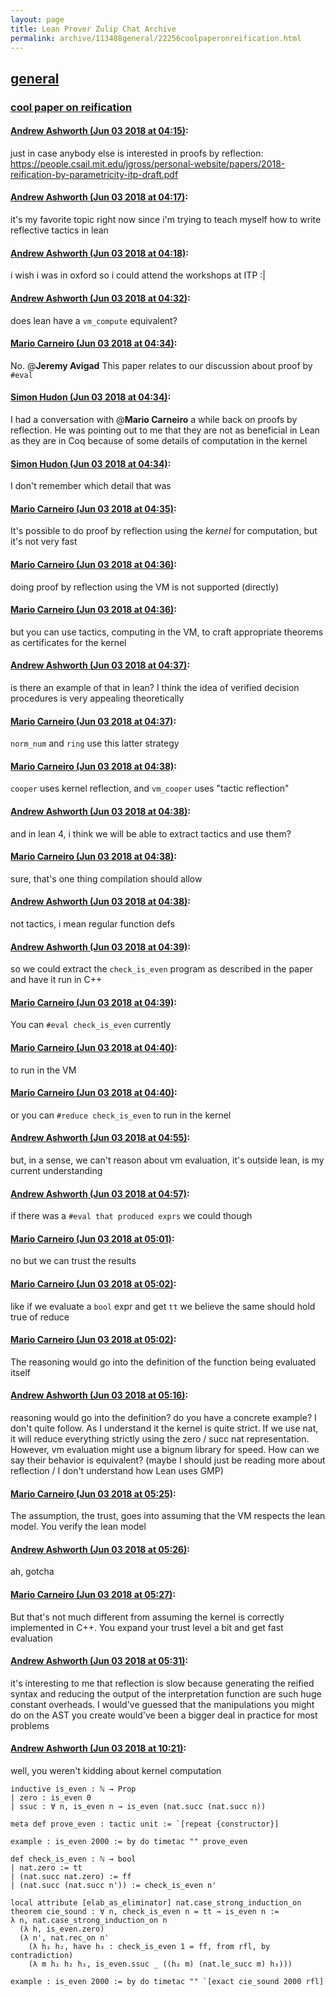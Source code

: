```yaml
---
layout: page
title: Lean Prover Zulip Chat Archive 
permalink: archive/113488general/22256coolpaperonreification.html
---
```


## [general](index.html)
### [cool paper on reification](22256coolpaperonreification.html)

#### [Andrew Ashworth (Jun 03 2018 at 04:15)](https://leanprover.zulipchat.com/#narrow/stream/113488-general/topic/cool%20paper%20on%20reification/near/127486086):
just in case anybody else is interested in proofs by reflection: https://people.csail.mit.edu/jgross/personal-website/papers/2018-reification-by-parametricity-itp-draft.pdf

#### [Andrew Ashworth (Jun 03 2018 at 04:17)](https://leanprover.zulipchat.com/#narrow/stream/113488-general/topic/cool%20paper%20on%20reification/near/127486131):
it's my favorite topic right now since i'm trying to teach myself how to write reflective tactics in lean

#### [Andrew Ashworth (Jun 03 2018 at 04:18)](https://leanprover.zulipchat.com/#narrow/stream/113488-general/topic/cool%20paper%20on%20reification/near/127486177):
i wish i was in oxford so i could attend the workshops at ITP :|

#### [Andrew Ashworth (Jun 03 2018 at 04:32)](https://leanprover.zulipchat.com/#narrow/stream/113488-general/topic/cool%20paper%20on%20reification/near/127486552):
does lean have a `vm_compute` equivalent?

#### [Mario Carneiro (Jun 03 2018 at 04:34)](https://leanprover.zulipchat.com/#narrow/stream/113488-general/topic/cool%20paper%20on%20reification/near/127486600):
No. @**Jeremy Avigad** This paper relates to our discussion about proof by `#eval`

#### [Simon Hudon (Jun 03 2018 at 04:34)](https://leanprover.zulipchat.com/#narrow/stream/113488-general/topic/cool%20paper%20on%20reification/near/127486602):
I had a conversation with @**Mario Carneiro** a while back on proofs by reflection. He was pointing out to me that they are not as beneficial in Lean as they are in Coq because of some details of computation in the kernel

#### [Simon Hudon (Jun 03 2018 at 04:34)](https://leanprover.zulipchat.com/#narrow/stream/113488-general/topic/cool%20paper%20on%20reification/near/127486604):
I don't remember which detail that was

#### [Mario Carneiro (Jun 03 2018 at 04:35)](https://leanprover.zulipchat.com/#narrow/stream/113488-general/topic/cool%20paper%20on%20reification/near/127486617):
It's possible to do proof by reflection using the *kernel* for computation, but it's not very fast

#### [Mario Carneiro (Jun 03 2018 at 04:36)](https://leanprover.zulipchat.com/#narrow/stream/113488-general/topic/cool%20paper%20on%20reification/near/127486658):
doing proof by reflection using the VM is not supported (directly)

#### [Mario Carneiro (Jun 03 2018 at 04:36)](https://leanprover.zulipchat.com/#narrow/stream/113488-general/topic/cool%20paper%20on%20reification/near/127486661):
but you can use tactics, computing in the VM, to craft appropriate theorems as certificates for the kernel

#### [Andrew Ashworth (Jun 03 2018 at 04:37)](https://leanprover.zulipchat.com/#narrow/stream/113488-general/topic/cool%20paper%20on%20reification/near/127486668):
is there an example of that in lean? I think the idea of verified decision procedures is very appealing theoretically

#### [Mario Carneiro (Jun 03 2018 at 04:37)](https://leanprover.zulipchat.com/#narrow/stream/113488-general/topic/cool%20paper%20on%20reification/near/127486669):
`norm_num` and `ring` use this latter strategy

#### [Mario Carneiro (Jun 03 2018 at 04:38)](https://leanprover.zulipchat.com/#narrow/stream/113488-general/topic/cool%20paper%20on%20reification/near/127486708):
`cooper` uses kernel reflection, and `vm_cooper` uses "tactic reflection"

#### [Andrew Ashworth (Jun 03 2018 at 04:38)](https://leanprover.zulipchat.com/#narrow/stream/113488-general/topic/cool%20paper%20on%20reification/near/127486709):
and in lean 4, i think we will be able to extract tactics and use them?

#### [Mario Carneiro (Jun 03 2018 at 04:38)](https://leanprover.zulipchat.com/#narrow/stream/113488-general/topic/cool%20paper%20on%20reification/near/127486711):
sure, that's one thing compilation should allow

#### [Andrew Ashworth (Jun 03 2018 at 04:38)](https://leanprover.zulipchat.com/#narrow/stream/113488-general/topic/cool%20paper%20on%20reification/near/127486712):
not tactics, i mean regular function defs

#### [Andrew Ashworth (Jun 03 2018 at 04:39)](https://leanprover.zulipchat.com/#narrow/stream/113488-general/topic/cool%20paper%20on%20reification/near/127486718):
so we could extract the `check_is_even` program as described in the paper and have it run in C++

#### [Mario Carneiro (Jun 03 2018 at 04:39)](https://leanprover.zulipchat.com/#narrow/stream/113488-general/topic/cool%20paper%20on%20reification/near/127486719):
You can `#eval check_is_even` currently

#### [Mario Carneiro (Jun 03 2018 at 04:40)](https://leanprover.zulipchat.com/#narrow/stream/113488-general/topic/cool%20paper%20on%20reification/near/127486756):
to run in the VM

#### [Mario Carneiro (Jun 03 2018 at 04:40)](https://leanprover.zulipchat.com/#narrow/stream/113488-general/topic/cool%20paper%20on%20reification/near/127486764):
or you can `#reduce check_is_even` to run in the kernel

#### [Andrew Ashworth (Jun 03 2018 at 04:55)](https://leanprover.zulipchat.com/#narrow/stream/113488-general/topic/cool%20paper%20on%20reification/near/127487123):
but, in a sense, we can't reason about vm evaluation, it's outside lean, is my current understanding

#### [Andrew Ashworth (Jun 03 2018 at 04:57)](https://leanprover.zulipchat.com/#narrow/stream/113488-general/topic/cool%20paper%20on%20reification/near/127487175):
if there was a `#eval that produced exprs` we could though

#### [Mario Carneiro (Jun 03 2018 at 05:01)](https://leanprover.zulipchat.com/#narrow/stream/113488-general/topic/cool%20paper%20on%20reification/near/127487290):
no but we can trust the results

#### [Mario Carneiro (Jun 03 2018 at 05:02)](https://leanprover.zulipchat.com/#narrow/stream/113488-general/topic/cool%20paper%20on%20reification/near/127487328):
like if we evaluate a `bool` expr and get `tt` we believe the same should hold true of reduce

#### [Mario Carneiro (Jun 03 2018 at 05:02)](https://leanprover.zulipchat.com/#narrow/stream/113488-general/topic/cool%20paper%20on%20reification/near/127487339):
The reasoning would go into the definition of the function being evaluated itself

#### [Andrew Ashworth (Jun 03 2018 at 05:16)](https://leanprover.zulipchat.com/#narrow/stream/113488-general/topic/cool%20paper%20on%20reification/near/127487721):
reasoning would go into the definition? do you have a concrete example? I don't quite follow. As I understand it the kernel is quite strict. If we use nat, it will reduce everything strictly using the zero / succ nat representation. However, vm evaluation might use a bignum library for speed. How can we say their behavior is equivalent?
(maybe I should just be reading more about reflection / I don't understand how Lean uses GMP)

#### [Mario Carneiro (Jun 03 2018 at 05:25)](https://leanprover.zulipchat.com/#narrow/stream/113488-general/topic/cool%20paper%20on%20reification/near/127487986):
The assumption, the trust, goes into assuming that the VM respects the lean model. You verify the lean model

#### [Andrew Ashworth (Jun 03 2018 at 05:26)](https://leanprover.zulipchat.com/#narrow/stream/113488-general/topic/cool%20paper%20on%20reification/near/127488045):
ah, gotcha

#### [Mario Carneiro (Jun 03 2018 at 05:27)](https://leanprover.zulipchat.com/#narrow/stream/113488-general/topic/cool%20paper%20on%20reification/near/127488054):
But that's not much different from assuming the kernel is correctly implemented in C++. You expand your trust level a bit and get fast evaluation

#### [Andrew Ashworth (Jun 03 2018 at 05:31)](https://leanprover.zulipchat.com/#narrow/stream/113488-general/topic/cool%20paper%20on%20reification/near/127488200):
it's interesting to me that reflection is slow because generating the reified syntax and reducing the output of the interpretation function are such huge constant overheads. I would've guessed that the manipulations you might do on the AST you create would've been a bigger deal in practice for most problems

#### [Andrew Ashworth (Jun 03 2018 at 10:21)](https://leanprover.zulipchat.com/#narrow/stream/113488-general/topic/cool%20paper%20on%20reification/near/127495213):
well, you weren't kidding about kernel computation
```lean
inductive is_even : ℕ → Prop
| zero : is_even 0
| ssuc : ∀ n, is_even n → is_even (nat.succ (nat.succ n))

meta def prove_even : tactic unit := `[repeat {constructor}]

example : is_even 2000 := by do timetac "" prove_even

def check_is_even : ℕ → bool
| nat.zero := tt
| (nat.succ nat.zero) := ff
| (nat.succ (nat.succ n')) := check_is_even n'

local attribute [elab_as_eliminator] nat.case_strong_induction_on
theorem cie_sound : ∀ n, check_is_even n = tt → is_even n :=
λ n, nat.case_strong_induction_on n
  (λ h, is_even.zero)
  (λ n', nat.rec_on n' 
    (λ h₁ h₂, have h₃ : check_is_even 1 = ff, from rfl, by contradiction) 
    (λ m h₁ h₂ h₃, is_even.ssuc _ ((h₂ m) (nat.le_succ m) h₃)))

example : is_even 2000 := by do timetac "" `[exact cie_sound 2000 rfl]
```

